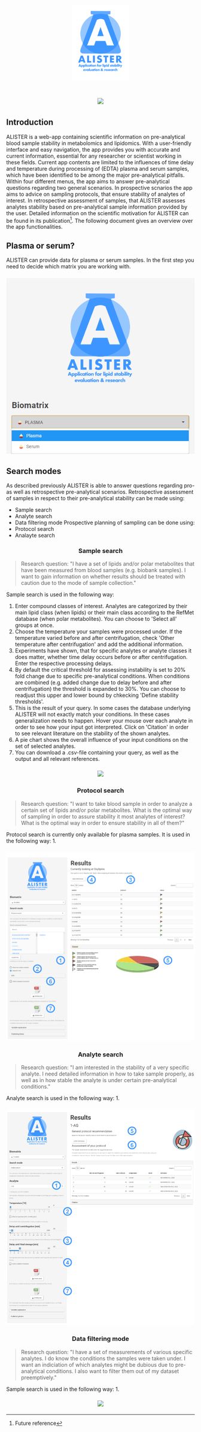 <h1 align = "center">
 
 <img src="https://raw.githubusercontent.com/Fraunhofer-ITMP/alister/main/www/alister_akronym.png" style ="width:30%">
 
[![](https://img.shields.io/badge/Shiny-shinyapps.io-blue?style=flat&labelColor=white&logo=RStudio&logoColor=blue)](https://itmp.shinyapps.io/alister/)
 
</h1>

<h2>
 Introduction
</h2>

ALISTER is a web-app containing scientific information on pre-analytical blood sample stability in metabolomics and lipidomics. With a user-friendly interface and easy navigation, the app provides you with accurate and current information, essential for any researcher or scientist working in these fields. Current app contents are limited to the influences of time delay and temperature during processing of (EDTA) plasma and serum samples, which have been identified to be among the major pre-analytical pitfalls. Within four different menus, the app aims to answer pre-analytical questions regarding two general scenarios. In prospective scnarios the app aims to advice on sampling protocols, that ensure stability of analytes of interest. In retrospective assessment of samples, that ALISTER assesses analytes stability based on pre-analytical sample information provided by the user. Detailed information on the scientific motivation for ALISTER can be found in its publication[^1].
The following document gives an overview over the app functionalities.

<h2>
 Plasma or serum?
</h2>

ALISTER can provide data for plasma or serum samples. In the first step you need to decide which matrix you are working with.

<h3 align = "center">
 <img src="https://raw.githubusercontent.com/Fraunhofer-ITMP/alister/main/www/tut/2023%2005%2003%20Tutorial/plasma_or_serum.PNG">
</h3>

<h2>
 Search modes
</h2>

As described previously ALISTER is able to answer questions regarding pro- as well as retrospective pre-analytical scenarios. Retrospective assessment of samples in respect to their pre-analytical stability can be made using: 
* Sample search
* Analyte search
* Data filtering mode
Prospective planning of sampling can be done using:
* Protocol search
* Analayte search

<h3 align = "center">
 Sample search
</h3>

> Research question: "I have a set of lipids and/or polar metabolites that have been measured from blood samples (e.g. biobank samples). I want to gain information on whether results should be treated with caution due to the mode of sample collection."

Sample search is used in the following way:
1. Enter compound classes of interest. Analytes are categorized by their main lipid class (when lipids) or their main class according to the RefMet database (when polar metabolites). You can choose to 'Select all' groups at once.
2. Choose the temperature your samples were processed under. If the temperature varied before and after centrifugation, check 'Other temperature after centrifugation' and add the additional information. 
3. Experiments have shown, that for specific analytes or analyte classes it does matter, whether time delay occurs before or after centrifugation. Enter the respective processing delays.
4. By default the critical threshold for assessing instability is set to 20% fold change due to specific pre-analytical conditions. When conditions are combined (e.g. added change due to delay before and after centrifugation) the threshold is expanded to 30%. You can choose to readjust this upper and lower bound by chkecking 'Define stability thresholds'.
5. This is the result of your query. In some cases the database underlying ALISTER will not exactly match your conditions. In these cases generalization needs to happen. Hover your mouse over each analyte in order to see how your input got interpreted. Click on 'Citation' in order to see relevant literature on the stability of the shown analytes.
6. A pie chart shows the overall influence of your input conditions on the set of selected analytes.
7. You can download a .csv-file containing your query, as well as the output and all relevant references.

<h3 align = "center">
 <img src="https://user-images.githubusercontent.com/105213394/235858420-99191f0c-2ebc-48e1-81e0-7a7427d94fec.png">
</h3>

<h3 align = "center">
 Protocol search
</h3>

> Research question: "I want to take blood sample in order to analyze a certain set of lipids and/or polar metabolites. What is the optimal way of sampling in order to assure stability it most analytes of interest? What is the optimal way in order to ensure stability in all of them?"

Protocol search is currently only available for plasma samples. It is used in the following way:
1. 

<h3 align = "center">
 <img src="https://raw.githubusercontent.com/Fraunhofer-ITMP/alister/main/www/tut/2023%2005%2003%20Tutorial/Prot.PNG">
</h3>

<h3 align = "center">
 Analyte search
</h3>

> Research question: "I am interested in the stability of a very specific analyte. I need detailed information in how to take sample properly, as well as in how stable the analyte is under certain pre-analytical conditions."

Analyte search is used in the following way:
1. 

<h3 align = "center">
 <img src="https://raw.githubusercontent.com/Fraunhofer-ITMP/alister/main/www/tut/2023%2005%2003%20Tutorial/An.PNG">
</h3>

<h3 align = "center">
 Data filtering mode
</h3>

> Research question: "I have a set of measurements of various specific analytes. I do know the conditions the samples were taken under. I want an indiciation of which analytes might be dubious due to pre-analytical conditions. I also want to filter them out of my dataset preemptively."

Sample search is used in the following way:
1. 

<h3 align = "center">
 <img src="https://user-images.githubusercontent.com/105213394/235858925-df8a7aef-db77-4779-ad27-9cdf30764b3a.png">
</h3>

[^1]: Future reference
